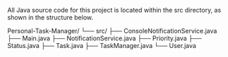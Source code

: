 All Java source code for this project is located within the src directory, as shown in the structure below.



Personal-Task-Manager/
└── src/
    ├── ConsoleNotificationService.java
    ├── Main.java
    ├── NotificationService.java
    ├── Priority.java
    ├── Status.java
    ├── Task.java
    ├── TaskManager.java
    └── User.java

